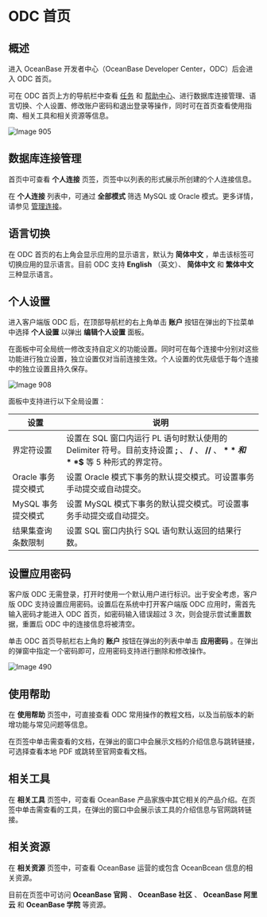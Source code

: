ODC 首页 
===========================



概述 
-----------------------

进入 OceanBase 开发者中心（OceanBase Developer Center，ODC）后会进入 ODC 首页。

可在 ODC 首页上方的导航栏中查看 [任务](/en-US/6.client-odc-user-guide/7.client-odc-task-management/1.client-odc-task-management-overview.md) 和 [帮助中心](/en-US/6.client-odc-user-guide/10.client-odc-help-center.md)、进行数据库连接管理、语言切换、个人设置、修改账户密码和退出登录等操作，同时可在首页查看使用指南、相关工具和相关资源等信息。

![Image 905](https://help-static-aliyun-doc.aliyuncs.com/assets/img/zh-CN/9849348361/p313309.png)

数据库连接管理 
----------------------------

首页中可查看 **个人连接** 页签，页签中以列表的形式展示所创建的个人连接信息。

在 **个人连接** 列表中，可通过 **全部模式** 筛选 MySQL 或 Oracle 模式。更多详情，请参见 [管理连接](/en-US/6.client-odc-user-guide/3.client-odc-connect-database/2.client-odc-manage-connections.md)。

语言切换 
-------------------------

在 ODC 首页的右上角会显示应用的显示语言，默认为 **简体中文** ，单击该标签可切换应用的显示语言。目前 ODC 支持 **English** （英文）、 **简体中文** 和 **繁体中文** 三种显示语言。

个人设置 
-------------------------

进入客户端版 ODC 后，在顶部导航栏的右上角单击 **账户** 按钮在弹出的下拉菜单中选择 **个人设置** 以弹出 **编辑个人设置** 面板。

在面板中可全局统一修改支持自定义的功能设置。同时可在每个连接中分别对这些功能进行独立设置，独立设置仅对当前连接生效。个人设置的优先级低于每个连接中的独立设置且持久保存。

![Image 908](https://help-static-aliyun-doc.aliyuncs.com/assets/img/zh-CN/3593778361/p313330.png)

面板中支持进行以下全局设置：


|      设置       |                                                 说明                                                 |
|---------------|----------------------------------------------------------------------------------------------------|
| 界定符设置         | 设置在 SQL 窗口内运行 PL 语句时默认使用的 Delimiter 符号。目前支持设置 **;** 、 **/** 、 **//** 、 **$** 和 **$$** 等 5 种形式的界定符。 |
| Oracle 事务提交模式 | 设置 Oracle 模式下事务的默认提交模式。可设置事务手动提交或自动提交。                                                             |
| MySQL 事务提交模式  | 设置 MySQL 模式下事务的默认提交模式。可设置事务手动提交或自动提交。                                                              |
| 结果集查询条数限制     | 设置 SQL 窗口内执行 SQL 语句默认返回的结果行数。                                                                      |



设置应用密码 
---------------------------

客户版 ODC 无需登录，打开时使用一个默认用户进行标识。出于安全考虑，客户版 ODC 支持设置应用密码。设置后在系统中打开客户端版 ODC 应用时，需首先输入密码才能进入 ODC 首页，如密码输入错误超过 3 次，则会提示尝试重置数据，重置后 ODC 中的连接信息将被清空。

单击 ODC 首页导航栏右上角的 **账户** 按钮在弹出的列表中单击 **应用密码** 。在弹出的弹窗中指定一个密码即可，应用密码支持进行删除和修改操作。

![Image 490](https://help-static-aliyun-doc.aliyuncs.com/assets/img/zh-CN/3593778361/p264493.png)

使用帮助 
-------------------------

在 **使用帮助** 页签中，可直接查看 ODC 常用操作的教程文档，以及当前版本的新增功能与常见问题等信息。

在页签中单击需查看的文档，在弹出的窗口中会展示文档的介绍信息与跳转链接，可选择查看本地 PDF 或跳转至官网查看文档。

相关工具 
-------------------------

在 **相关工具** 页签中，可查看 OceanBase 产品家族中其它相关的产品介绍。在页签中单击需查看的工具，在弹出的窗口中会展示该工具的介绍信息与官网跳转链接。

相关资源 
-------------------------

在 **相关资源** 页签中，可查看 OceanBase 运营的或包含 OceanBcean 信息的相关资源。

目前在页签中可访问 **OceanBase 官网** 、 **OceanBase 社区** 、 **OceanBase 阿里云** 和 **OceanBase 学院** 等资源。
